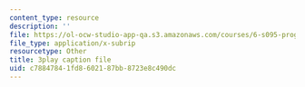 ```yaml
---
content_type: resource
description: ''
file: https://ol-ocw-studio-app-qa.s3.amazonaws.com/courses/6-s095-programming-for-the-puzzled-january-iap-2018/c78847841fd8602187bb8723e8c490dc_zDHhHPZm2rc.srt
file_type: application/x-subrip
resourcetype: Other
title: 3play caption file
uid: c7884784-1fd8-6021-87bb-8723e8c490dc
---
```

